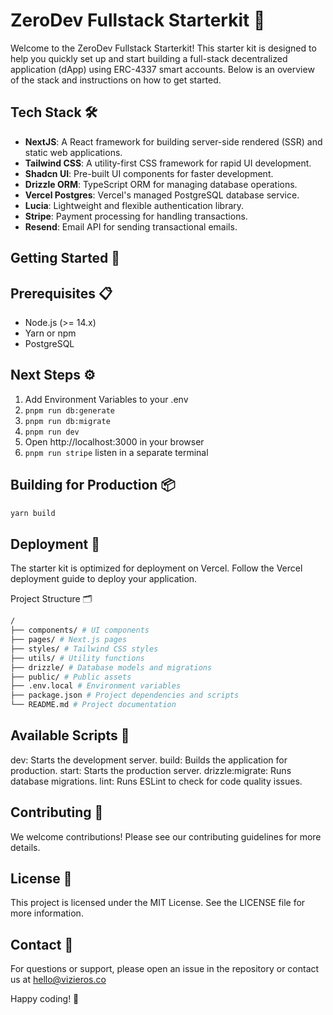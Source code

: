 # ZeroDev Fullstack Starterkit 🚀

Welcome to the ZeroDev Fullstack Starterkit! This starter kit is designed to help you quickly set up and start building a full-stack decentralized application (dApp) using ERC-4337 smart accounts. Below is an overview of the stack and instructions on how to get started.

## Tech Stack 🛠️

- **NextJS**: A React framework for building server-side rendered (SSR) and static web applications.
- **Tailwind CSS**: A utility-first CSS framework for rapid UI development.
- **Shadcn UI**: Pre-built UI components for faster development.
- **Drizzle ORM**: TypeScript ORM for managing database operations.
- **Vercel Postgres**: Vercel's managed PostgreSQL database service.
- **Lucia**: Lightweight and flexible authentication library.
- **Stripe**: Payment processing for handling transactions.
- **Resend**: Email API for sending transactional emails.

## Getting Started 🏁

## Prerequisites 📋

- Node.js (>= 14.x)
- Yarn or npm
- PostgreSQL

## Next Steps ⚙️

1.  Add Environment Variables to your .env
2.  `pnpm run db:generate`
3.  `pnpm run db:migrate`
4.  `pnpm run dev`
5.  Open http://localhost:3000 in your browser
6.  `pnpm run stripe` listen in a separate terminal

## Building for Production 📦

```bash
yarn build
```

## Deployment 🚢

The starter kit is optimized for deployment on Vercel. Follow the Vercel deployment guide to deploy your application.

Project Structure 🗂️

```bash
/
├── components/ # UI components
├── pages/ # Next.js pages
├── styles/ # Tailwind CSS styles
├── utils/ # Utility functions
├── drizzle/ # Database models and migrations
├── public/ # Public assets
├── .env.local # Environment variables
├── package.json # Project dependencies and scripts
└── README.md # Project documentation
```

## Available Scripts 📜

dev: Starts the development server.
build: Builds the application for production.
start: Starts the production server.
drizzle:migrate: Runs database migrations.
lint: Runs ESLint to check for code quality issues.

## Contributing 🤝

We welcome contributions! Please see our contributing guidelines for more details.

## License 📄

This project is licensed under the MIT License. See the LICENSE file for more information.

## Contact 📧

For questions or support, please open an issue in the repository or contact us at hello@vizieros.co

Happy coding! 🎉
